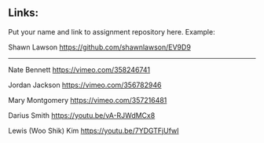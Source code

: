 
## Links:

Put your name and link to assignment repository here. Example:

Shawn Lawson    https://github.com/shawnlawson/EV9D9  
  
----

Nate Bennett    https://vimeo.com/358246741

Jordan Jackson  https://vimeo.com/356782946

Mary Montgomery https://vimeo.com/357216481

Darius Smith    https://youtu.be/vA-RJWdMCx8

Lewis (Woo Shik) Kim  https://youtu.be/7YDGTFjUfwI